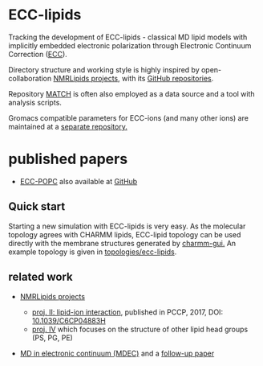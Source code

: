 # ECC-lipids

Tracking the development of ECC-lipids - 
classical MD lipid models with 
implicitly embedded electronic polarization
through Electronic Continuum Correction ([ECC](https://jmelcr.github.io/blog/ECC-post)).

Directory structure and working style is highly inspired by 
open-collaboration [NMRLipids projects](https://nmrlipids.blogspot.cz/),
with its [GitHub repositories](https://github.com/NMRLipids).

Repository [MATCH](https://github.com/NMRLipids/MATCH) is often also employed 
as a data source and a tool with analysis scripts.

Gromacs compatible parameters for ECC-ions (and many other ions)
are maintained at a [separate repository.](https://bitbucket.org/hseara/ions) 

# published papers

+ [ECC-POPC](https://pubs.acs.org/doi/10.1021/acs.jpcb.7b12510) also available at [GitHub](https://github.com/ohsOllila/NMRlipids_VI-NewIonModel)

## Quick start

Starting a new simulation with ECC-lipids is very easy. 
As the molecular topology agrees with CHARMM lipids,
ECC-lipid topology can be used directly 
with the membrane structures generated by 
[charmm-gui.](http://charmm-gui.org/)
An example topology is given in 
[topologies/ecc-lipids](https://github.com/jmelcr/ecc_lipids/tree/master/topologies/ecc-lipids).


## related work

+ [NMRLipids projects](https://nmrlipids.blogspot.cz/)
   + [proj. II: lipid-ion interaction](https://github.com/NMRLipids/lipid_ionINTERACTION), 
      published in PCCP, 2017, DOI: [10.1039/C6CP04883H](https://pubs.rsc.org/en/content/articlelanding/2016/cp/c6cp04883h#!)
   + [proj. IV](https://github.com/NMRLipids/NMRlipidsIVotherHGs) which focuses on the structure of other lipid head groups (PS, PG, PE)

+ [MD in electronic continuum (MDEC)](http://scitation.aip.org/content/aip/journal/jcp/130/8/10.1063/1.3060164) and a [follow-up paper](http://dx.doi.org/10.1021/ct9005807)

